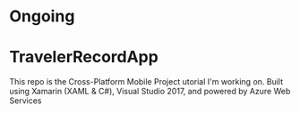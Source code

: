 # Ongoing

# TravelerRecordApp
This repo is the Cross-Platform Mobile Project utorial I'm working on.
Built using Xamarin (XAML & C#), Visual Studio 2017, and powered by Azure Web Services
